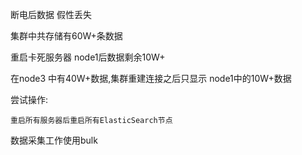 断电后数据 假性丢失

集群中共存储有60W+条数据

重启卡死服务器 node1后数据剩余10W+

在node3 中有40W+数据,集群重建连接之后只显示 node1中的10W+数据



尝试操作:

	重启所有服务器后重启所有ElasticSearch节点

数据采集工作使用bulk                                                                                              